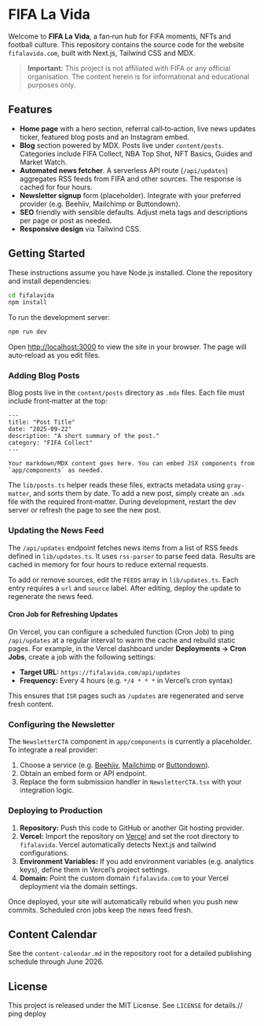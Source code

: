 # FIFA La Vida

Welcome to **FIFA La Vida**, a fan‑run hub for FIFA moments, NFTs and football culture. This repository contains the source code for the website `fifalavida.com`, built with Next.js, Tailwind CSS and MDX.

> **Important:** This project is not affiliated with FIFA or any official organisation. The content herein is for informational and educational purposes only.

## Features

* **Home page** with a hero section, referral call‑to‑action, live news updates ticker, featured blog posts and an Instagram embed.
* **Blog** section powered by MDX. Posts live under `content/posts`. Categories include FIFA Collect, NBA Top Shot, NFT Basics, Guides and Market Watch.
* **Automated news fetcher**. A serverless API route (`/api/updates`) aggregates RSS feeds from FIFA and other sources. The response is cached for four hours.
* **Newsletter signup** form (placeholder). Integrate with your preferred provider (e.g. Beehiiv, Mailchimp or Buttondown).
* **SEO** friendly with sensible defaults. Adjust meta tags and descriptions per page or post as needed.
* **Responsive design** via Tailwind CSS.

## Getting Started

These instructions assume you have Node.js installed. Clone the repository and install dependencies:

```bash
cd fifalavida
npm install
```

To run the development server:

```bash
npm run dev
```

Open [http://localhost:3000](http://localhost:3000) to view the site in your browser. The page will auto‑reload as you edit files.

### Adding Blog Posts

Blog posts live in the `content/posts` directory as `.mdx` files. Each file must include front‑matter at the top:

```mdx
---
title: "Post Title"
date: "2025-09-22"
description: "A short summary of the post."
category: "FIFA Collect"
---

Your markdown/MDX content goes here. You can embed JSX components from `app/components` as needed.
```

The `lib/posts.ts` helper reads these files, extracts metadata using `gray-matter`, and sorts them by date. To add a new post, simply create an `.mdx` file with the required front‑matter. During development, restart the dev server or refresh the page to see the new post.

### Updating the News Feed

The `/api/updates` endpoint fetches news items from a list of RSS feeds defined in `lib/updates.ts`. It uses `rss-parser` to parse feed data. Results are cached in memory for four hours to reduce external requests.

To add or remove sources, edit the `FEEDS` array in `lib/updates.ts`. Each entry requires a `url` and `source` label. After editing, deploy the update to regenerate the news feed.

#### Cron Job for Refreshing Updates

On Vercel, you can configure a scheduled function (Cron Job) to ping `/api/updates` at a regular interval to warm the cache and rebuild static pages. For example, in the Vercel dashboard under **Deployments → Cron Jobs**, create a job with the following settings:

* **Target URL:** `https://fifalavida.com/api/updates`
* **Frequency:** Every 4 hours (e.g. `*/4 * * *` in Vercel’s cron syntax)

This ensures that `ISR` pages such as `/updates` are regenerated and serve fresh content.

### Configuring the Newsletter

The `NewsletterCTA` component in `app/components` is currently a placeholder. To integrate a real provider:

1. Choose a service (e.g. [Beehiiv](https://www.beehiiv.com), [Mailchimp](https://mailchimp.com) or [Buttondown](https://buttondown.email)).
2. Obtain an embed form or API endpoint.
3. Replace the form submission handler in `NewsletterCTA.tsx` with your integration logic.

### Deploying to Production

1. **Repository:** Push this code to GitHub or another Git hosting provider.
2. **Vercel:** Import the repository on [Vercel](https://vercel.com) and set the root directory to `fifalavida`. Vercel automatically detects Next.js and tailwind configurations.
3. **Environment Variables:** If you add environment variables (e.g. analytics keys), define them in Vercel’s project settings.
4. **Domain:** Point the custom domain `fifalavida.com` to your Vercel deployment via the domain settings.

Once deployed, your site will automatically rebuild when you push new commits. Scheduled cron jobs keep the news feed fresh.

## Content Calendar

See the `content-calendar.md` in the repository root for a detailed publishing schedule through June 2026.

## License

This project is released under the MIT License. See `LICENSE` for details./ /  
 p i n g  
 d e p l o y  
 